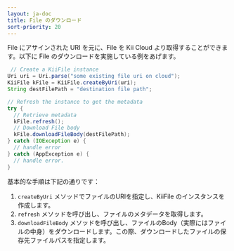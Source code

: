 ```yaml
---
layout: ja-doc
title: File のダウンロード
sort-priority: 20
---
```

File にアサインされた URI を元に、File を Kii Cloud より取得することができます。以下に File のダウンロードを実施している例をあげます。

```java
 // Create a KiiFile instance
Uri uri = Uri.parse("some existing file uri on cloud");
KiiFile kFile = KiiFile.createByUri(uri);
String destFilePath = "destination file path";

// Refresh the instance to get the metadata
try {
  // Retrieve metadata
  kFile.refresh();
  // Download File body
  kFile.downloadFileBody(destFilePath);
} catch (IOException e) {
  // handle error
} catch (AppException e) {
  // handle error.
}
```

基本的な手順は下記の通りです：

1. `createByUri` メソッドでファイルのURIを指定し、KiiFile のインスタンスを作成します。
2. `refresh` メソッドを呼び出し、ファイルのメタデータを取得します。
3. `downloadFileBody` メソッドを呼び出し、ファイルのBody（実際にはファイルの中身）をダウンロードします。この際、ダウンロードしたファイルの保存先ファイルパスを指定します。



